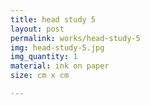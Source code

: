 ```yaml
---
title: head study 5
layout: post
permalink: works/head-study-5
img: head-study-5.jpg
img_quantity: 1
material: ink on paper
size: cm x cm

---
```


